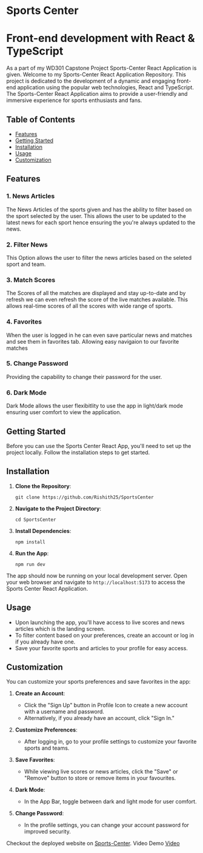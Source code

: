 # Sports Center

# Front-end development with React & TypeScript

As a part of my WD301 Capstone Project Sports-Center React Application is given.
Welcome to my Sports-Center React Application Repository. This project is dedicated to the development of a dynamic and engaging front-end application using the popular web technologies, React and TypeScript. The Sports-Center React Application aims to provide a user-friendly and immersive experience for sports enthusiasts and fans.


## Table of Contents
- [Features](#features)
- [Getting Started](#getting-started)
- [Installation](#installation)
- [Usage](#usage)
- [Customization](#customization)

## Features

### 1. News Articles

The News Articles of the sports given and has the ability to filter based on the sport selected by the user. This allows the user to be updated to the latest news for each sport hence ensuring the you're always updated to the news.

### 2. Filter News

This Option allows the user to filter the news articles based on the seleted sport and team.

### 3. Match Scores

The Scores of all the matches are displayed and stay up-to-date and by refresh we can even refresh the score of the live matches available. This allows real-time scores of all the scores with wide range of sports.

### 4. Favorites

When the user is logged in he can even save particular news and matches and see them in favorites tab. Allowing easy navigaion to our favorite matches

### 5. Change Password

Providing the capability to change their password for the user.

### 6. Dark Mode

Dark Mode allows the user flexibitlity to use the app in light/dark mode ensuring user comfort to view the application.

## Getting Started

Before you can use the Sports Center React App, you'll need to set up the project locally. Follow the installation steps to get started.

## Installation

1. **Clone the Repository**:

   ```
   git clone https://github.com/Rishith25/SportsCenter
   ```

2. **Navigate to the Project Directory**:

   ```
   cd SportsCenter
   ```

3. **Install Dependencies**:

   ```
   npm install
   ```

4. **Run the App**:

   ```
   npm run dev
   ```

The app should now be running on your local development server. Open your web browser and navigate to `http://localhost:5173` to access the Sports Center React Application.

## Usage

- Upon launching the app, you'll have access to live scores and news articles which is the landing screen.
- To filter content based on your preferences, create an account or log in if you already have one.
- Save your favorite sports and articles to your profile for easy access.

## Customization

You can customize your sports preferences and save favorites in the app:

1. **Create an Account**:

   - Click the "Sign Up" button in Profile Icon to create a new account with a username and password.
   - Alternatively, if you already have an account, click "Sign In."

2. **Customize Preferences**:

   - After logging in, go to your profile settings to customize your favorite sports and teams.

3. **Save Favorites**:

   - While viewing live scores or news articles, click the "Save" or "Remove" button to store or remove items in your favourites.

4. **Dark Mode**:

   - In the App Bar, toggle between dark and light mode for user comfort.

5. **Change Password**:
   - In the profile settings, you can change your account password for improved security.

Checkout the deployed website on [Sports-Center](https://sports-center-rishith.netlify.app/).
Video Demo [Video](https://www.loom.com/share/c689f20ae93743ae8be2b13aea5134d6?sid=604e7575-3111-4c66-a4ea-03161112f5f8)